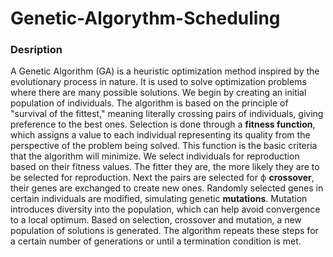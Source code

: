 # Genetic-Algorythm-Scheduling
### Desription 
A Genetic Algorithm (GA) is a heuristic optimization method inspired by the evolutionary process in nature. It is used to solve optimization problems where there are many possible solutions.
We begin by creating an initial population of individuals. The algorithm is based on the principle of "survival of the fittest," meaning literally crossing pairs of individuals, giving preference to the best ones. Selection is done through a **fitness function**, which assigns a value to each individual representing its quality from the perspective of the problem being solved. This function is the basic criteria that the algorithm will minimize.
We select individuals for reproduction based on their fitness values. The fitter they are, the more likely they are to be selected for reproduction. Next the pairs are selected for ф **crossover**, their genes are exchanged to create new ones. Randomly selected genes in certain individuals are modified, simulating genetic **mutations**. Mutation introduces diversity into the population, which can help avoid convergence to a local optimum.
Based on selection, crossover and mutation, a new population of solutions is generated. The algorithm repeats these steps for a certain number of generations or until a termination condition is met.

